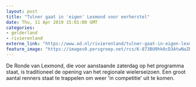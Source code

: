 ```yaml
---
layout: post
title: "Tulner gaat in 'eigen' Lexmond voor eerherstel"
date: Thu, 11 Apr 2019 15:01:00 GMT
categories: 
- gelderland 
- rivierenland 
externe_link: "https://www.ad.nl/rivierenland/tulner-gaat-in-eigen-lexmond-voor-eerherstel~ad943af6/"
feature_image: "https://images0.persgroep.net/rcs/K-873BU9hk0cD3AtwNaZRMbDU0k/diocontent/121710681/_fitwidth/400/?appId=21791a8992982cd8da851550a453bd7f&quality=0.7"
---
```


De Ronde van Lexmond, die voor aanstaande zaterdag op het programma staat, is traditioneel de opening van het regionale wielerseizoen. Een groot aantal renners staat te trappelen om weer 'in competitie' uit te komen.
